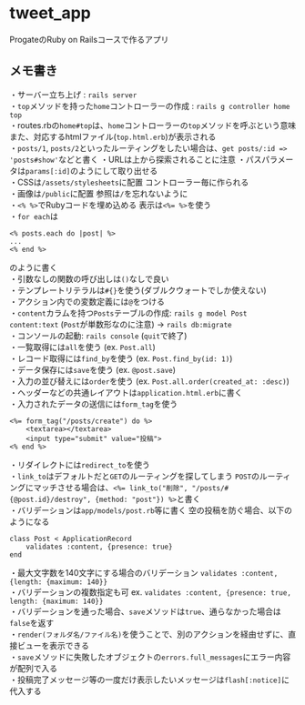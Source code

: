 # tweet_app

ProgateのRuby on Railsコースで作るアプリ

## メモ書き  
・サーバー立ち上げ : `rails server`  
・`top`メソッドを持った`home`コントローラーの作成 : `rails g controller home top`  
・routes.rbの`home#top`は、`home`コントローラーの`top`メソッドを呼ぶという意味 また、対応するhtmlファイル(`top.html.erb`)が表示される  
・`posts/1`, `posts/2`といったルーティングをしたい場合は、`get posts/:id => 'posts#show'`などと書く
・URLは上から探索されることに注意
・パスパラメータは`params[:id]`のようにして取り出せる  
・CSSは`/assets/stylesheets`に配置 コントローラー毎に作られる  
・画像は`/public`に配置 参照は`/`を忘れないように  
・`<% %>`でRubyコードを埋め込める 表示は`<%= %>`を使う  
・`for each`は
```
<% posts.each do |post| %>
...
<% end %>
```
のように書く  
・引数なしの関数の呼び出しは`()`なしで良い  
・テンプレートリテラルは`#{}`を使う(ダブルクウォートでしか使えない)  
・アクション内での変数定義には`@`をつける  
・`content`カラムを持つ`Posts`テーブルの作成: `rails g model Post content:text` (`Post`が単数形なのに注意) → `rails db:migrate`  
・コンソールの起動: `rails console` (`quit`で終了)  
・一覧取得には`all`を使う (ex. `Post.all`)  
・レコード取得には`find_by`を使う (ex. `Post.find_by(id: 1)`)  
・データ保存には`save`を使う (ex. `@post.save`)  
・入力の並び替えには`order`を使う (ex. `Post.all.order(created_at: :desc)`)  
・ヘッダーなどの共通レイアウトは`application.html.erb`に書く  
・入力されたデータの送信には`form_tag`を使う
```
<%= form_tag("/posts/create") do %>
    <textarea></textarea>
    <input type="submit" value="投稿">
<% end %>
```
・リダイレクトには`redirect_to`を使う  
・`link_to`はデフォルトだと`GET`のルーティングを探してしまう `POST`のルーティングにマッチさせる場合は、`<%= link_to("削除", "/posts/#{@post.id}/destroy", {method: "post"}) %>`と書く  
・バリデーションは`app/models/post.rb`等に書く 空の投稿を防ぐ場合、以下のようになる
```
class Post < ApplicationRecord
    validates :content, {presence: true}
end
```  
・最大文字数を140文字にする場合のバリデーション `validates :content, {length: {maximum: 140}}`  
・バリデーションの複数指定も可  ex. `validates :content, {presence: true, length: {maximum: 140}}`  
・バリデーションを通った場合、`save`メソッドは`true`、通らなかった場合は`false`を返す  
・`render(フォルダ名/ファイル名)`を使うことで、別のアクションを経由せずに、直接ビューを表示できる  
・`save`メソッドに失敗したオブジェクトの`errors.full_messages`にエラー内容が配列で入る  
・投稿完了メッセージ等の一度だけ表示したいメッセージは`flash[:notice]`に代入する  